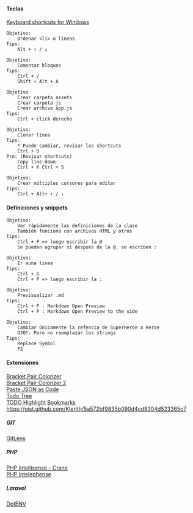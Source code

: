 #### Teclas
[Keyboard shortcuts for Windows](https://code.visualstudio.com/shortcuts/keyboard-shortcuts-windows.pdf)  
~~~~ 
Objetivo:
    Ordenar <li> o lineas
Tips:
    Alt + ↑ / ↓
~~~~
~~~~ 
Objetivo:
    Comentar bloques
Tips:
    Ctrl + /
    Shift + Alt + A
~~~~
~~~~ 
Objetivo
    Crear carpeta assets
    Crear carpeta js
    Crear archivo app.js
Tips:
    Ctrl + click derecho  
~~~~    
**<script src="assets/js/app.js"></script>**
~~~~    
Objetivo:
    Clonar línea
Tips:
    * Puede cambiar, revisar los shortcuts
    Ctrl + D
Pro: (Revisar shortcuts)
    Copy line down
    Ctrl + K Ctrl + S
~~~~    
~~~~    
Objetivo:
    Crear múltiples cursores para editar
Tips:
    Ctrl + Alt+ ↑ / ↓
~~~~    
#### Definiciones y snippets
~~~~    
Objetivo:
    Ver rápidamente las definiciones de la clase
    También funciona con archivos HTML y otros
Tips:
    Ctrl + P => luego escribir la @
    Se pueden agrupar si después de la @, se escriben :
~~~~    
~~~~    
Objetivo:
    Ir auna linea
Tips:
    Ctrl + G
    Ctrl + P => luego escribir la :
~~~~    
~~~~    
Objetivo:
    Previsualizar .md
Tips:
    Ctrl + P : Markdown Open Preview
    Ctrl + P : Markdown Open Preview to the side
~~~~    
~~~~   
Objetivo:
    Cambiar únicamente la refencia de SuperHeroe a Heroe
    OJO!: Pero no reemplazar los strings
Tips:
    Replace Symbol
    F2
~~~~   
#### Extensiones
[Bracket Pair Colorizer](https://marketplace.visualstudio.com/items?itemName=CoenraadS.bracket-pair-colorizer)  
[Bracket Pair Colorizer 2](https://marketplace.visualstudio.com/items?itemName=CoenraadS.bracket-pair-colorizer-2)  
[Paste JSON as Code](https://marketplace.visualstudio.com/items?itemName=quicktype.quicktype)  
[Todo Tree](https://marketplace.visualstudio.com/items?itemName=Gruntfuggly.todo-tree)  
[TODO Highlight](https://marketplace.visualstudio.com/items?itemName=wayou.vscode-todo-highlight)
[Bookmarks](https://marketplace.visualstudio.com/items?itemName=alefragnani.Bookmarks)
https://gist.github.com/Klerith/5a572bf9835b090d4cd8304d523365c7  
##### GIT
[GitLens](https://gitlens.amod.io/)  
##### PHP
[PHP Intellisense - Crane](https://marketplace.visualstudio.com/items?itemName=HvyIndustries.crane)  
[PHP Intelephense](https://marketplace.visualstudio.com/items?itemName=bmewburn.vscode-intelephense-client)  
##### Laravel
[DotENV](https://marketplace.visualstudio.com/items?itemName=mikestead.dotenv)
